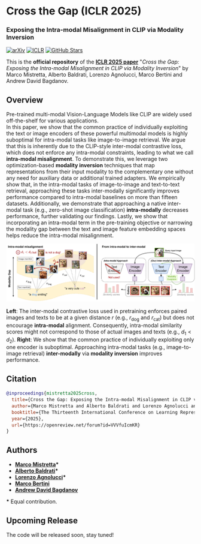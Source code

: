 # Cross the Gap (ICLR 2025)
### Exposing the Intra-modal Misalignment in CLIP via Modality Inversion

[![arXiv](https://img.shields.io/badge/arXiv-Paper-<COLOR>.svg)](https://arxiv.org/abs/2502.04263)
[![ICLR](https://img.shields.io/badge/OpenReview-Paper-red.svg)](https://openreview.net/forum?id=VVVfuIcmKR)
[![GitHub Stars](https://img.shields.io/github/stars/miccunifi/Cross-the-Gap?style=social)](https://github.com/miccunifi/Cross-the-Gap)

This is the **official repository** of the [**ICLR 2025 paper**](https://arxiv.org/abs/2502.04263) 
"*Cross the Gap: Exposing the Intra-modal Misalignment in CLIP via Modality Inversion*" 
by Marco Mistretta, Alberto Baldrati, Lorenzo Agnolucci, Marco Bertini and Andrew David Bagdanov.

## Overview
Pre-trained multi-modal Vision-Language Models like CLIP are widely used off-the-shelf for various applications.  
In this paper, we show that the common practice of individually exploiting the text or image encoders of these powerful multimodal models is highly suboptimal for intra-modal tasks like image-to-image retrieval.
We argue that this is inherently due to the CLIP-style inter-modal contrastive loss, which does not enforce any intra-modal constraints, leading to what we call **intra-modal misalignment**. To demonstrate this, we leverage two optimization-based **modality inversion** techniques that map representations from their input modality to the complementary one without any need for auxiliary data or additional trained adapters.
We empirically show that, in the intra-modal tasks of image-to-image and text-to-text retrieval, approaching these tasks inter-modally significantly improves performance compared to intra-modal baselines on more than fifteen datasets.
Additionally, we demonstrate that approaching a native inter-modal task (e.g., zero-shot image classification) **intra-modally** decreases performance, further validating our findings. Lastly, we show that incorporating an intra-modal term in the pre-training objective or narrowing the modality gap between the text and image feature embedding spaces helps reduce the intra-modal misalignment.

![assets/teaser.png](assets/teaser.png "Teaser of the method")

**Left**: The inter-modal contrastive loss used in pretraining enforces paired images and texts to be at a given distance $r$ (e.g., $r_{\text{dog}}$ and $r_{\text{cat}}$) but does not encourage **intra-modal** alignment. Consequently, intra-modal similarity scores might not correspond to those of actual images and texts (e.g., $d_1 < d_2$).
**Right**: We show that the common practice of individually exploiting only one encoder is suboptimal. Approaching intra-modal tasks (e.g., image-to-image retrieval) **inter-modally** via **modality inversion** improves performance.

## Citation
```bibtex
@inproceedings{mistretta2025cross,
  title={Cross the Gap: Exposing the Intra-modal Misalignment in CLIP via Modality Inversion},
  author={Marco Mistretta and Alberto Baldrati and Lorenzo Agnolucci and Marco Bertini and Andrew D. Bagdanov},
  booktitle={The Thirteenth International Conference on Learning Representations},
  year={2025},
  url={https://openreview.net/forum?id=VVVfuIcmKR}
}
```

## Authors
* [**Marco Mistretta**](https://scholar.google.com/citations?hl=it&user=KMIb4eAAAAAJ)**\***
* [**Alberto Baldrati**](https://scholar.google.com/citations?hl=en&user=I1jaZecAAAAJ)**\***
* [**Lorenzo Agnolucci**](https://scholar.google.it/citations?user=hsCt4ZAAAAAJ&hl)**\***
* [**Marco Bertini**](https://scholar.google.it/citations?user=SBm9ZpYAAAAJ&hl=it)
* [**Andrew David Bagdanov**](https://scholar.google.com/citations?user=_Fk4YUcAAAAJ&hl=en)

**\*** Equal contribution.

## Upcoming Release
The code will be released soon, stay tuned!
